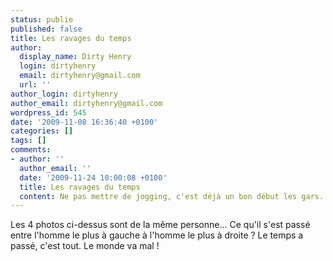 ```yaml
---
status: publie
published: false
title: Les ravages du temps
author:
  display_name: Dirty Henry
  login: dirtyhenry
  email: dirtyhenry@gmail.com
  url: ''
author_login: dirtyhenry
author_email: dirtyhenry@gmail.com
wordpress_id: 545
date: '2009-11-08 16:36:40 +0100'
categories: []
tags: []
comments:
- author: ''
  author_email: ''
  date: '2009-11-24 10:00:08 +0100'
  title: Les ravages du temps
  content: Ne pas mettre de jogging, c'est déjà un bon début les gars.
---
```

Les 4 photos ci-dessus sont de la même personne... Ce qu'il s'est passé entre l'homme le plus à gauche à l'homme le plus à droite ? Le temps a passé, c'est tout. Le monde va mal !
